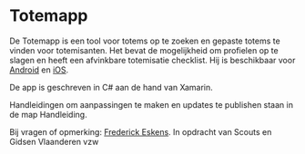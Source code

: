 # Totemapp
De Totemapp is een tool voor totems op te zoeken en gepaste totems te vinden voor totemisanten. Het bevat de mogelijkheid om profielen op te slagen en heeft een afvinkbare totemisatie checklist. Hij is beschikbaar voor [Android](https://play.google.com/store/apps/details?id=be.scoutsengidsenvlaanderen.totemapp&hl=nl) en [iOS](https://itunes.apple.com/be/app/totemapp/id1108427127?ls=1&mt=8).

De app is geschreven in C# aan de hand van Xamarin.

Handleidingen om aanpassingen te maken en updates te publishen staan in de map Handleiding.

Bij vragen of opmerking: [Frederick Eskens](mailto:frederickeskens@gmail.com?subject=Totemapp).
In opdracht van Scouts en Gidsen Vlaanderen vzw
